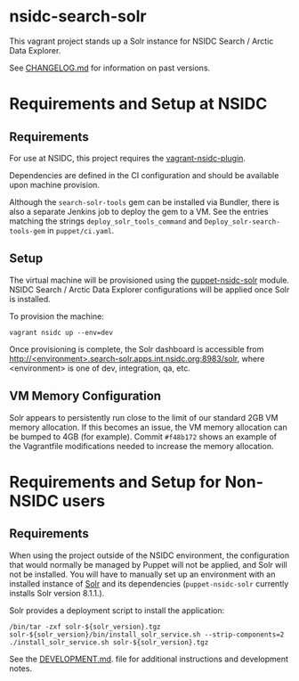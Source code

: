 # nsidc-search-solr

This vagrant project stands up a Solr instance for NSIDC Search / Arctic Data
Explorer.

See
[CHANGELOG.md](https://github.com/nsidc/search-solr/blob/master/CHANGELOG.md)
for information on past versions.

# Requirements and Setup at NSIDC

## Requirements
For use at NSIDC, this project requires the [vagrant-nsidc-plugin](https://bitbucket.org/nsidc/vagrant-nsidc-plugin).

Dependencies are defined in the CI configuration and should be available upon machine provision.

Although the `search-solr-tools` gem can be installed via Bundler, there is also a
separate Jenkins job to deploy the gem to a VM.  See the entries matching the
strings `deploy_solr_tools_command` and `Deploy_solr-search-tools-gem` in
`puppet/ci.yaml`.

## Setup
The virtual machine will be provisioned using the
[puppet-nsidc-solr](https://bitbucket.org/nsidc/puppet-nsidc-solr) module.
NSIDC Search / Arctic Data Explorer configurations will be applied once Solr is
installed.

To provision the machine:
```shell
vagrant nsidc up --env=dev
```

Once provisioning is complete, the Solr dashboard is accessible from
[http://&lt;environment&gt;.search-solr.apps.int.nsidc.org:8983/solr](), where
&lt;environment&gt; is one of dev, integration, qa, etc.

## VM Memory Configuration

Solr appears to persistently run close to the limit of our standard 2GB VM
memory allocation.  If this becomes an issue, the VM memory allocation can be
bumped to 4GB (for example).  Commit `#f48b172` shows an example of the
Vagrantfile modifications needed to increase the memory allocation.

# Requirements and Setup for Non-NSIDC users

## Requirements

When using the project outside of the NSIDC environment, the configuration that
would normally be managed by Puppet will not be applied, and Solr will not be
installed.  You will have to manually set up an environment with an installed instance of
[Solr](http://lucene.apache.org/solr/downloads.html) and its dependencies
(`puppet-nsidc-solr` currently installs Solr version 8.1.1.).

Solr provides a deployment script to install the application:

```
/bin/tar -zxf solr-${solr_version}.tgz solr-${solr_version}/bin/install_solr_service.sh --strip-components=2
./install_solr_service.sh solr-${solr_version}.tgz
```

See the [DEVELOPMENT.md](https://github.com/nsidc/search-solr/blob/master/DEVELOPMENT.md).
file for additional instructions and development notes.

